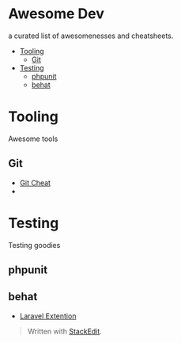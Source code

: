 
# Awesome Dev

a curated list of awesomenesses and cheatsheets.

* [Tooling](#tooling)
	* [Git](#git)
* [Testing](#testing)
	* [phpunit](#phpunit)
	* [behat](#behat)


# Tooling
Awesome tools

## Git
* [Git Cheat](docs/tooling/gitCheat.md)
* 

# Testing
Testing goodies  

## phpunit

## behat
* [Laravel Extention](https://github.com/laracasts/Behat-Laravel-Extension)




> Written with [StackEdit](https://stackedit.io/).
<!--stackedit_data:
eyJoaXN0b3J5IjpbMTc1MTI0NjgyOSwtODk3ODg3ODA2LC03MT
MyNTg0NThdfQ==
-->